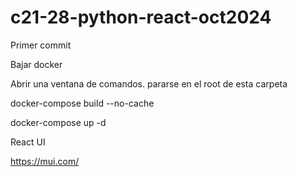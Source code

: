 # c21-28-python-react-oct2024

Primer commit

Bajar docker

Abrir una ventana de comandos.
pararse en el root de esta carpeta


docker-compose build --no-cache

docker-compose up -d


React UI

https://mui.com/